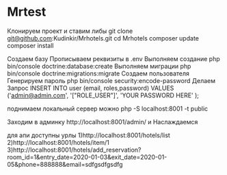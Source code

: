 # Mrtest
Клонируем проект и ставим либы
	git clone git@github.com:Kudinkir/Mrhotels.git
	cd Mrhotels
	composer update
	composer install 
	
Создаем базу 
	Прописываем реквизиты в .env
	Выполняем создание
		php bin/console doctrine:database:create 
	Выполняем миграции
		php bin/console doctrine:migrations:migrate
	Создаем пользователя
		Генерируем пароль
			php bin/console  security:encode-password
		Делаем Запрос
			INSERT INTO user (email, roles,password) VALUES ('admin@admin.com', 
	'["ROLE_USER"]', 'YOUR PASSWORD HERE'
	);

поднимаем локальный сервер 
	можно 
		php -S localhost:8001 -t public 

Заходим в админку http://localhost:8001/admin/
и Наслаждаемся

для апи доступны урлы
1)http://localhost:8001/hotels/list
2)http://localhost:8001/hotels/item/1
3)http://localhost:8001/hotels/add_reservation?room_id=1&entry_date=2020-01-03&exit_date=2020-01-05&phone=888888&email=sdfgsdfgsdfg
